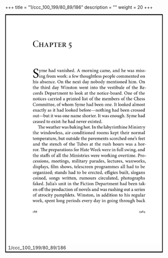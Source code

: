 +++
title = "1/ccc_100_199/80_89/186"
description = ""
weight = 20
+++

<table style="border:2px solid black;max-width:800px;max-height:800px;" 
><tr><td><img class="center-fit-jpg"
src="/jpg_/out_jpg_1984__186.jpg"  >1/ccc_100_199/80_89/186</img></td></tr></table>